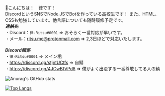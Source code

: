 👋こんにちは！　律です！<br>
DiscordというSNSでNode.JSでBotを作っている高校生です！
また、HTML、CSSも勉強しています。他言語についても随時履修予定です。<br>
**_連絡先_**<br>
・Discord：`律-Ritsu#0001` => おそらく一番対応が早いです。<br>
・メール：ritsu.me@protonmail.com => 2,3日ほどで対応いたします。<br>
<br>
**_Discord関係_**<br>
・`律-Ritsu#0001` => メイン垢<br>
・https://discord.gg/stjntUCtfs => 自鯖 <br>
・https://discord.gg/4JCwBfVPd8 => 僕がよく出没する一番尊敬してる人の鯖 <br>

![Anurag's GitHub stats](https://github-readme-stats.vercel.app/api?username=Ritsunandez&show_icons=true&title_color=ffffff&text_color=ffffff&icon_color=ffffff&bg_color=60,F69BB9,F6BF9B&locale=en&border_radius=true)

[![Top Langs](https://github-readme-stats.vercel.app/api/top-langs/?username=Ritsunandez&layout=compact)](https://github.com/anuraghazra/github-readme-stats)

<!---
Parunanodesu/Parunanodesu is a ✨ special ✨ repository because its `README.md` (this file) appears on your GitHub profile.
You can click the Preview link to take a look at your changes.
--->
